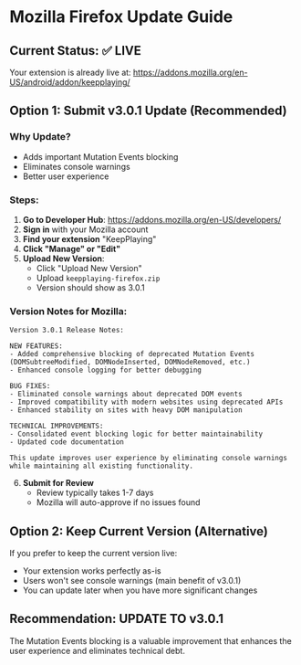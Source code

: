 # Mozilla Firefox Update Guide

## Current Status: ✅ LIVE
Your extension is already live at: https://addons.mozilla.org/en-US/android/addon/keepplaying/

## Option 1: Submit v3.0.1 Update (Recommended)

### Why Update?
- Adds important Mutation Events blocking
- Eliminates console warnings
- Better user experience

### Steps:
1. **Go to Developer Hub**: https://addons.mozilla.org/en-US/developers/
2. **Sign in** with your Mozilla account
3. **Find your extension** "KeepPlaying"
4. **Click "Manage" or "Edit"**
5. **Upload New Version**:
   - Click "Upload New Version" 
   - Upload `keepplaying-firefox.zip`
   - Version should show as 3.0.1

### Version Notes for Mozilla:
```
Version 3.0.1 Release Notes:

NEW FEATURES:
- Added comprehensive blocking of deprecated Mutation Events (DOMSubtreeModified, DOMNodeInserted, DOMNodeRemoved, etc.)
- Enhanced console logging for better debugging

BUG FIXES:
- Eliminated console warnings about deprecated DOM events
- Improved compatibility with modern websites using deprecated APIs
- Enhanced stability on sites with heavy DOM manipulation

TECHNICAL IMPROVEMENTS:  
- Consolidated event blocking logic for better maintainability
- Updated code documentation

This update improves user experience by eliminating console warnings while maintaining all existing functionality.
```

6. **Submit for Review**
   - Review typically takes 1-7 days
   - Mozilla will auto-approve if no issues found

## Option 2: Keep Current Version (Alternative)

If you prefer to keep the current version live:
- Your extension works perfectly as-is
- Users won't see console warnings (main benefit of v3.0.1)
- You can update later when you have more significant changes

## Recommendation: UPDATE TO v3.0.1
The Mutation Events blocking is a valuable improvement that enhances the user experience and eliminates technical debt.
